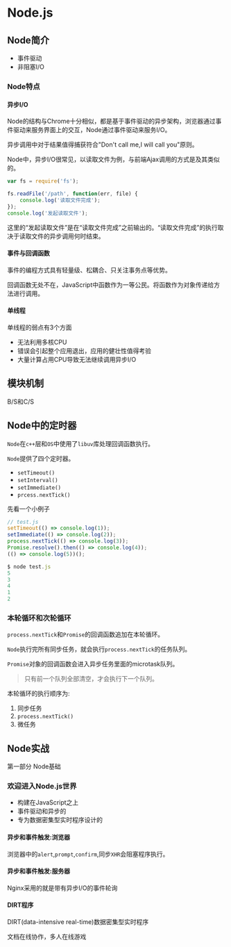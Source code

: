 # Node.js

## Node简介

+ 事件驱动
+ 非阻塞I/O

### Node特点

#### 异步I/O

Node的结构与Chrome十分相似，都是基于事件驱动的异步架构，浏览器通过事件驱动来服务界面上的交互，Node通过事件驱动来服务I/O。

异步调用中对于结果值得捕获符合"Don't call me,I will call you"原则。

Node中，异步I/O很常见，以读取文件为例，与前端Ajax调用的方式是及其类似的。

```javascript
var fs = require('fs');

fs.readFile('/path', function(err, file) {
    console.log('读取文件完成');
});
console.log('发起读取文件');
```

这里的“发起读取文件”是在“读取文件完成”之前输出的。“读取文件完成”的执行取决于读取文件的异步调用何时结束。

#### 事件与回调函数

事件的编程方式具有轻量级、松耦合、只关注事务点等优势。

回调函数无处不在，JavaScript中函数作为一等公民。将函数作为对象传递给方法进行调用。

#### 单线程

单线程的弱点有3个方面

+ 无法利用多核CPU
+ 错误会引起整个应用退出，应用的健壮性值得考验
+ 大量计算占用CPU导致无法继续调用异步I/O

## 模块机制

B/S和C/S

## Node中的定时器

`Node`在`c++`层和`OS`中使用了`libuv`库处理回调函数执行。

`Node`提供了四个定时器。

+ `setTimeout()`
+ `setInterval()`
+ `setImmediate()`
+ `prcess.nextTick()`

先看一个小例子

```js
// test.js
setTimeout(() => console.log(1));
setImmediate(() => console.log(2));
process.nextTick(() => console.log(3));
Promise.resolve().then(() => console.log(4));
(() => console.log(5))();
```

```js
$ node test.js
5
3
4
1
2
```

### 本轮循环和次轮循环

`process.nextTick`和`Promise`的回调函数追加在本轮循环。

`Node`执行完所有同步任务，就会执行`process.nextTick`的任务队列。

`Promise`对象的回调函数会进入异步任务里面的microtask队列。

> 只有前一个队列全部清空，才会执行下一个队列。

本轮循环的执行顺序为:

1. 同步任务
1. `process.nextTick()`
1. 微任务

## Node实战

第一部分 Node基础

### 欢迎进入Node.js世界

+ 构建在JavaScript之上
+ 事件驱动和异步的
+ 专为数据密集型实时程序设计的

#### 异步和事件触发:浏览器

浏览器中的`alert`,`prompt`,`confirm`,同步`XHR`会阻塞程序执行。

#### 异步和事件触发:服务器

Nginx采用的就是带有异步I/O的事件轮询

#### DIRT程序

DIRT(data-intensive real-time)数据密集型实时程序

文档在线协作，多人在线游戏